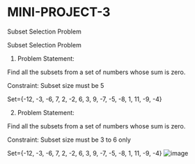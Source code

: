 # MINI-PROJECT-3
Subset Selection Problem

Subset Selection Problem

1. Problem Statement:
   
Find all the subsets from a set of numbers whose sum is zero.

Constraint: Subset size must be 5

Set={-12, -3, -6, 7, 2, -2, 6, 3, 9, -7, -5, -8, 1, 11, -9, -4}

2. Problem Statement:
   
Find all the subsets from a set of numbers whose sum is zero.

Constraint: Subset size must be 3 to 6 only

Set={-12, -3, -6, 7, 2, -2, 6, 3, 9, -7, -5, -8, 1, 11, -9, -4}
![image](https://github.com/user-attachments/assets/4f40c5b9-6202-4c32-882f-2ca89952dde0)
